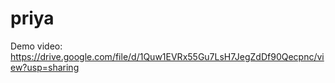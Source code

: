 # priya
Demo video: https://drive.google.com/file/d/1Quw1EVRx55Gu7LsH7JegZdDf90Qecpnc/view?usp=sharing
